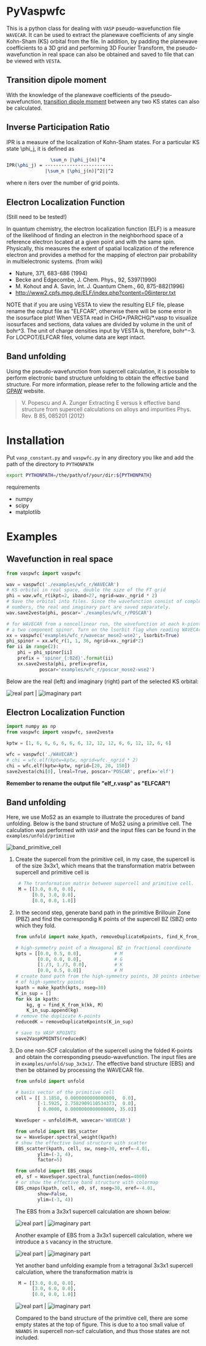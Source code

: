 # PyVaspwfc

This is a python class for dealing with `VASP` pseudo-wavefunction file `WAVECAR`.
It can be used to extract the planewave coefficients of any single Kohn-Sham (KS)
orbital from the file.  In addition, by padding the planewave coefficients to a
3D grid and performing 3D Fourier Transform, the pseudo-wavefunction in real
space can also be obtained and saved to file that can be viewed with `VESTA`. 

## Transition dipole moment

With the knowledge of the planewave coefficients of the
pseudo-wavefunction,
[transition dipole moment](https://en.wikipedia.org/wiki/Transition_dipole_moment) between
any two KS states can also be calculated.

## Inverse Participation Ratio
IPR is a measure of the localization of Kohn-Sham states. For a particular KS
state \phi_j, it is defined as

```latex
                \sum_n |\phi_j(n)|^4 
IPR(\phi_j) = -------------------------
              |\sum_n |\phi_j(n)|^2||^2
```

where n iters over the number of grid points.

## Electron Localization Function
(Still need to be tested!)

In quantum chemistry, the electron localization function (ELF) is a measure of
the likelihood of finding an electron in the neighborhood space of a reference
electron located at a given point and with the same spin. Physically, this
measures the extent of spatial localization of the reference electron and
provides a method for the mapping of electron pair probability in
multielectronic systems. (from wiki)

* Nature, 371, 683-686 (1994)
* Becke and Edgecombe, J. Chem. Phys., 92, 5397(1990)
* M. Kohout and A. Savin, Int. J. Quantum Chem., 60, 875-882(1996)
* http://www2.cpfs.mpg.de/ELF/index.php?content=06interpr.txt

NOTE that if you are using VESTA to view the resulting ELF file, please rename
the output file as "ELFCAR", otherwise there will be some error in the
isosurface plot!  When VESTA read in CHG*/PARCHG/*.vasp to visualize isosurfaces
and sections, data values are divided by volume in the unit of bohr^3.  The unit
of charge densities input by VESTA is, therefore, bohr^−3.  For LOCPOT/ELFCAR
files, volume data are kept intact.

## Band unfolding

Using the pseudo-wavefunction from supercell calculation, it is possible to
perform electronic band structure unfolding to obtain the effective band
structure. For more information, please refer to the following article and the
[GPAW](https://wiki.fysik.dtu.dk/gpaw/tutorials/unfold/unfold.html) website.

> V. Popescu and A. Zunger Extracting E versus k effective band structure
> from supercell calculations on alloys and impurities Phys. Rev. B 85, 085201
> (2012)

# Installation

Put `vasp_constant.py` and `vaspwfc.py` in any directory you like and add the
path of the directory to `PYTHONPATH`

```bash
export PYTHONPATH=/the/path/of/your/dir:${PYTHONPATH}
```

requirements

* numpy
* scipy
* matplotlib

# Examples

## Wavefunction in real space

```python
from vaspwfc import vaspwfc

wav = vaspwfc('./examples/wfc_r/WAVECAR')
# KS orbital in real space, double the size of the FT grid
phi = wav.wfc_r(ikpt=2, iband=27, ngrid=wav._ngrid * 2)
# Save the orbital into files. Since the wavefunction consist of complex
# numbers, the real and imaginary part are saved separately.
wav.save2vesta(phi, poscar='./examples/wfc_r/POSCAR')

# for WAVECAR from a noncollinear run, the wavefunction at each k-piont/band is
# a two component spinor. Turn on the lsorbit flag when reading WAVECAr.
xx = vaspwfc('examples/wfc_r/wavecar_mose2-wse2', lsorbit=True)
phi_spinor = xx.wfc_r(1, 1, 36, ngrid=xx._ngrid*2)
for ii in range(2):
    phi = phi_spinor[ii]
    prefix = 'spinor_{:02d}'.format(ii)
    xx.save2vesta(phi, prefix=prefix,
            poscar='examples/wfc_r/poscar_mose2-wse2')
```

Below are the real (left) and imaginary (right) part of the selected KS orbital:

![real part](./examples/wfc_r/r_resize.png) | 
![imaginary part](./examples/wfc_r/i_resize.png)

## Electron Localization Function
```python
import numpy as np
from vaspwfc import vaspwfc, save2vesta

kptw = [1, 6, 6, 6, 6, 6, 6, 12, 12, 12, 6, 6, 12, 12, 6, 6]

wfc = vaspwfc('./WAVECAR')
# chi = wfc.elf(kptw=kptw, ngrid=wfc._ngrid * 2)
chi = wfc.elf(kptw=kptw, ngrid=[20, 20, 150])
save2vesta(chi[0], lreal=True, poscar='POSCAR', prefix='elf')
```
**Remember to rename the output file "elf_r.vasp" as "ELFCAR"!**
## Band unfolding 

Here, we use MoS2 as an example to illustrate the procedures of band unfolding.
Below is the band structure of MoS2 using a primitive cell. The calculation was
performed with `VASP` and the input files can be found in the
`examples/unfold/primitive`

![band_primitive_cell](examples/unfold/primitive/band/band_p.png)

1. Create the supercell from the primitive cell, in my case, the supercell is of
   the size 3x3x1, which means that the transformation matrix between supercell
   and primitive cell is 
   ```python
    # The tranformation matrix between supercell and primitive cell.
    M = [[3.0, 0.0, 0.0],
         [0.0, 3.0, 0.0],
         [0.0, 0.0, 1.0]]
   ```
2. In the second step, generate band path in the primitive Brillouin Zone (PBZ)
   and find the correspondig K points of the supercell BZ (SBZ) onto which they
   fold.

    ```python
    from unfold import make_kpath, removeDuplicateKpoints, find_K_from_k

    # high-symmetry point of a Hexagonal BZ in fractional coordinate
    kpts = [[0.0, 0.5, 0.0],            # M
            [0.0, 0.0, 0.0],            # G
            [1./3, 1./3, 0.0],          # K
            [0.0, 0.5, 0.0]]            # M
    # create band path from the high-symmetry points, 30 points inbetween each pair
    # of high-symmetry points
    kpath = make_kpath(kpts, nseg=30)
    K_in_sup = []
    for kk in kpath:
        kg, g = find_K_from_k(kk, M)
        K_in_sup.append(kg)
    # remove the duplicate K-points
    reducedK = removeDuplicateKpoints(K_in_sup)

    # save to VASP KPOINTS
    save2VaspKPOINTS(reducedK)
    ```
3. Do one non-SCF calculation of the supercell using the folded K-points and
   obtain the corresponding pseudo-wavefunction. The input files are in
   `examples/unfold/sup_3x3x1/`. The effective band structure (EBS) and
   then be obtained by processing the WAVECAR file.

   ```python
   from unfold import unfold

   # basis vector of the primitive cell
   cell = [[ 3.1850, 0.0000000000000000,  0.0],
           [-1.5925, 2.7582909110534373,  0.0],
           [ 0.0000, 0.0000000000000000, 35.0]]

   WaveSuper = unfold(M=M, wavecar='WAVECAR')

   from unfold import EBS_scatter
   sw = WaveSuper.spectral_weight(kpath)
   # show the effective band structure with scatter
   EBS_scatter(kpath, cell, sw, nseg=30, eref=-4.01,
           ylim=(-3, 4), 
           factor=5)

   from unfold import EBS_cmaps
   e0, sf = WaveSuper.spectral_function(nedos=4000)
   # or show the effective band structure with colormap
   EBS_cmaps(kpath, cell, e0, sf, nseg=30, eref=-4.01,
           show=False,
           ylim=(-3, 4))
   ```

   The EBS from a 3x3x1 supercell calculation are shown below:

   ![real part](./examples/unfold/sup_3x3x1/ebs_s_resize.png) | 
   ![imaginary part](./examples/unfold/sup_3x3x1/ebs_c_resize.png)
   
   Another example of EBS from a 3x3x1 supercell calculation, where we introduce a
   `S` vacancy in the structure.

   ![real part](./examples/unfold/sup_3x3x1_defect/ebs_s_resize.png) | 
   ![imaginary part](./examples/unfold/sup_3x3x1_defect/ebs_c_resize.png)

   Yet another band unfolding example from a tetragonal 3x3x1 supercell
   calculation, where the transformation matrix is

   ```python
    M = [[3.0, 0.0, 0.0],
         [3.0, 6.0, 0.0],
         [0.0, 0.0, 1.0]]
   ```
   ![real part](./examples/unfold/tet_3x3x1/ebs_s_resize.png) | 
   ![imaginary part](./examples/unfold/tet_3x3x1/ebs_c_resize.png)

   Compared to the band structure of the primitive cell, there are some empty
   states at the top of figure. This is due to a too small value of `NBANDS` in
   supercell non-scf calculation, and thus those states are not included.
